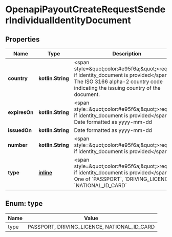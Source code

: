 
# OpenapiPayoutCreateRequestSenderIndividualIdentityDocument

## Properties
Name | Type | Description | Notes
------------ | ------------- | ------------- | -------------
**country** | **kotlin.String** | &lt;span style&#x3D;\&quot;color:#e95f6a;\&quot;&gt;required if identity_document is provided&lt;/span&gt;  The ISO 3166 alpha-2 country code indicating the issuing country of the document. |  [optional]
**expiresOn** | **kotlin.String** | &lt;span style&#x3D;\&quot;color:#e95f6a;\&quot;&gt;required if identity_document is provided&lt;/span&gt;  Date formatted as yyyy-mm-dd |  [optional]
**issuedOn** | **kotlin.String** | Date formatted as yyyy-mm-dd |  [optional]
**number** | **kotlin.String** | &lt;span style&#x3D;\&quot;color:#e95f6a;\&quot;&gt;required if identity_document is provided&lt;/span&gt; |  [optional]
**type** | [**inline**](#Type) | &lt;span style&#x3D;\&quot;color:#e95f6a;\&quot;&gt;required if identity_document is provided&lt;/span&gt;  One of &#x60;PASSPORT&#x60;, &#x60;DRIVING_LICENCE&#x60;, &#x60;NATIONAL_ID_CARD&#x60; |  [optional]


<a id="Type"></a>
## Enum: type
Name | Value
---- | -----
type | PASSPORT, DRIVING_LICENCE, NATIONAL_ID_CARD




